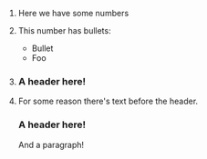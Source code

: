 ﻿
1. Here we have some numbers
1. This number has bullets: 
	- Bullet
	- Foo
	
1. 
	### A header here\!
1. For some reason there's text before the header\. 
	### A header here\!
	
	And a paragraph\!
	
